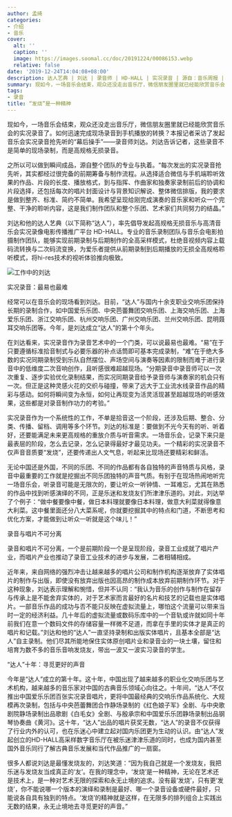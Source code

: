 ```yaml
---
author: 孟绮
categories:
- 介绍
- 音乐
cover:
  alt: ''
  caption: ''
  image: https://images.soomal.cc/doc/20191224/00086153.webp
  relative: false
date: '2019-12-24T14:04:08+08:00'
description: 达人艺典 | 刘达 | 录音师 | HD-HALL | 实况录音 | 源自：音乐周报 | 版权：转载 |  平均/总评分：10.00/10
summary: 现如今，一场音乐会结束，观众还没走出音乐厅，微信朋友圈里就已经能欣赏音乐会的实况录音了。如何迅速完成现场录音到手机播放的转换？本报记者采访了发起音乐会实况录音抢先听的“幕后操手”――录音师刘达。刘达告诉记者，这些录音不是简单的现场录制，而是高规格无损录音……
tags:
- 录音
title: “发烧”是一种精神
---
```


现如今，一场音乐会结束，观众还没走出音乐厅，微信朋友圈里就已经能欣赏音乐会的实况录音了。如何迅速完成现场录音到手机播放的转换？本报记者采访了发起音乐会实况录音抢先听的“幕后操手”――录音师刘达。刘达告诉记者，这些录音不是简单的现场录制，而是高规格无损录音。

之所以可以做到瞬间成品，源自整个团队的专业与执着。“每次发出的实况录音抢先听，其实都经过很完备的前期筹备与制作流程。从选择适合微信与手机端聆听效果的作品、片段的长度、播放格式，到与指挥、作曲家和独奏家录制前后的协调和片段选择，还包括每次的唱片封面设计与背景知识解说、整体微信排版，我的要求是做到整齐、标准、简约不简单。我希望呈现给刚完成演奏的音乐家和听众一个完整、干净的聆听内容，这是我们制作团队和整个乐团、艺术家们共同努力的结晶。”

刘达和他的达人艺典（以下简称“达人”），率先倡导发起高规格无损音乐与高清音乐会实况录像电影传播推广平台 HD-HALL。专业的音乐录制团队与音乐会电影拍摄制作团队，能够实现前期录制与后期制作的全高采样模式，杜绝音视频内容上载码流转换与二次码流变换，为爱乐者提供从前期录制到后期播放的无损全高规格聆听模式，将hi-res技术的视听体验推向极致。

![工作中的刘达](https://images.soomal.cc/doc/20191224/00086153.webp)





实况录音：最易也最难

经常可以在音乐会的现场看到刘达。目前，“达人”与国内十余支职业交响乐团保持长期的录制合作，如中国爱乐乐团、中央芭蕾舞团交响乐团、上海交响乐团、上海爱乐乐团、浙江交响乐团、杭州交响乐团、广州交响乐团、兰州交响乐团、昆明聂耳交响乐团等。今年，是刘达成立“达人”的第十个年头。

在刘达看来，实况录音作为录音艺术中的一个门类，可以说最易也最难。“易”在于只要遵循标准拾音制式与必要乐器的补点话筒即可基本完成录制，“难”在于绝大多数的实况同期录制受到乐队自然摆位、声场空间与演奏等因素的限制而难于进行录音中的低维度二次音响创作，且听感很难超越现场。“分期录音中录音师可以一次次重复、逐步实验优化录制结果，而实况同期录音给予录音师与演奏家的机会只有一次。但正是这种灵感火花的交织与碰撞，带来了远大于工业流水线录音作品的精彩与感动。如何将瞬间变为永恒，如何让再现变为活灵活现甚至超越现场的听感效果，这些都是对录音制作功力的考验。”

实况录音作为一个系统性的工作，不单是拾音这一个阶段，还涉及后期、整合、分类、传播、留档、调用等多个环节。刘达的标准是：要做到不光今天有的听、听着好，还要能满足未来更高规格的重放介质与听音需求。一场音乐会，记录下来只是最表层的阶段，怎么去记录，怎么记录得最好才最见功夫。一个精彩的实况录音不仅声音音质要“发烧”，还要传递出人文气息，听起来比现场还要精彩和鲜活。

无论中国还是外国，不同的乐团、不同的作品都有各自独特的声音特质与风格，录音中最重要的工作就是挖掘出不同乐团独特的声音气质。有别于在现场热闹地听完一场音乐会，听录音可能是无限次的，要让听众一听钟情、一耳难忘，尤其在熟悉的作品中找到听感演绎的不同，正是乐迷和发烧友们所津津乐道的。对此，刘达举了个例子：“做中餐要像中餐，做日本料理就要像日本料理，做意大利菜就得像意大利菜。这中餐里面还分八大菜系呢，你就要挖掘其中的特点和门道，不断思考和优化方案，才能做到让听众一听就是这个味儿！”

录音与唱片不可分离

录音和唱片不可分离，一个是前期阶段一个是呈现阶段，录音工业成就了唱片产业，而唱片产业也推动了录音工业技术的进步与发展，二者相辅相成。

近年来，来自网络的强烈冲击让越来越多的唱片公司和制作机构逐渐放弃了实体唱片的制作与出版，即使没有放弃出版也因高昂的制作成本放弃前期制作环节。对于这种现象，刘达表示理解和惋惜，但并不认同：“我认为音乐的创作与制作在留存与传承上是不能舍弃实体的，对于艺术家而言最好的名片和技艺的记载也是实体唱片。一部音乐作品的成功与否不能只反映在虚拟流量上，哪怕这个流量可以带来当时一定的经济利益。几十年后的虚拟流量或数码乐库中的一个音轨或许就如同十年前我们在意一个数码文件的存储容量一样微不足道，而拿在手里的实体才是真正的唱片和记载。”刘达和他的“达人”一直坚持录制和出版实体唱片，且基本全部是“达人”自主录制。他们尽其所能地保住实体原创唱片业和录音业的一块土壤，留住和培育为数不多的音乐音响发烧友，带出一波又一波实习录音的学生。

“达人”十年：寻觅更好的声音

今年是“达人”成立的第十年。这十年，中国出现了越来越多的职业化交响乐团与艺术机构，越来越多的音乐家对中国的古典音乐领域心向往之。十年间，“达人”不仅推出中国爱乐乐团百张实况录音唱片，更将中国最经典的交响乐作品系统化、大规模再次录制，包括与中央芭蕾舞团合作静场录制的《红色娘子军》全剧、与中央歌剧院静场录制出品歌剧《白毛女》全剧、与殷承宗和中国爱乐乐团静场录制出品钢琴协奏曲《黄河》。这十年，“达人”出品的唱片获奖无数，“达人”的录音不仅获得了行业内外的认可，也在乐迷心中建立起对国内乐团更为生动的认识。由“达人”发起创立的HD-HALL高采样数字音乐厅在被乐迷津津乐道的同时，也成为国内甚至国外音乐同行了解古典音乐发展和当代作品推广的一扇窗。   

很多人都说刘达是最懂发烧友的，刘达笑道：“因为我自己就是一个发烧友，我把乐迷与发烧友当成真正的‘友’。在我的理念中，‘发烧’是一种精神，无论在艺术还是技术上，是一种对艺术无限的探索和永无止境的追求。没有最‘发烧’，只有更‘发烧’，你不能说哪一个版本的演绎和录制是最好、哪一个录音设备或硬件最好，只能说各自具有独到的特点。‘发烧’的精神就是这样，在无限多的排列组合上实践出无数的结果，永无止境地去寻觅更好的声音。”